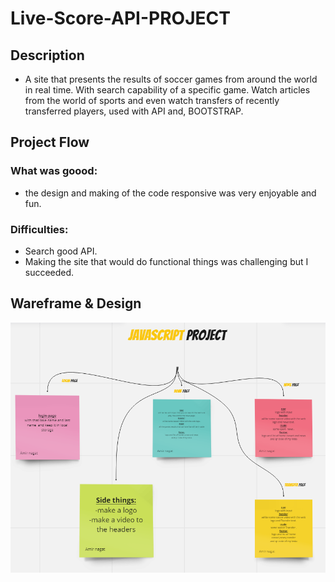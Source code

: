 # Live-Score-API-PROJECT
## Description
* A site that presents the results of soccer games from around the world in real time.
With search capability of a specific game. Watch articles from the world of sports and even 
watch transfers of recently transferred players, used with API and, BOOTSTRAP.

## Project Flow
### What was goood:
* the design and making of the code responsive was very enjoyable and fun.

### Difficulties:
* Search good API.
* Making the site that would do functional things was challenging but I succeeded.

## Wareframe & Design
![Wireframe - 1](./final_web_JS/Screenshots/wareframeScreenShot.png)
